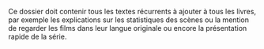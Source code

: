 Ce dossier doit contenir tous les textes récurrents à ajouter à tous les livres, par exemple les explications sur les statistiques des scènes ou la mention de regarder les films dans leur langue originale ou encore la présentation rapide de la série.
